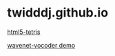 # twidddj.github.io

[html5-tetris](https://twidddj.github.io/docs/tetris/)

[wavenet-vocoder demo](https://twidddj.github.io/docs/vocoder)
